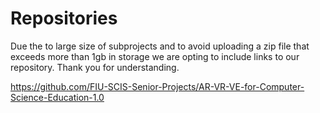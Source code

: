 # Repositories
Due the to large size of subprojects and to avoid uploading a zip file that exceeds more than 1gb in storage we are opting to include links to our repository. Thank you for understanding.

https://github.com/FIU-SCIS-Senior-Projects/AR-VR-VE-for-Computer-Science-Education-1.0
